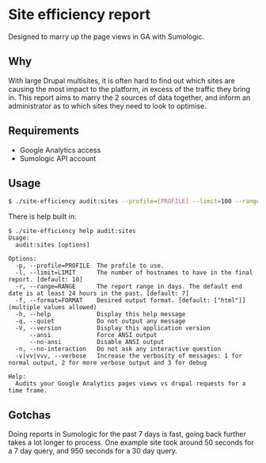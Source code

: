 # Site efficiency report

Designed to marry up the page views in GA with Sumologic.

## Why

With large Drupal multisites, it is often hard to find out which sites are causing the most impact to the platform, in excess of the traffic they bring in. This report aims to marry the 2 sources of data together, and inform an administrator as to which sites they need to look to optimise.

## Requirements

* Google Analytics access
* Sumologic API account

## Usage

```bash
$ ./site-efficiency audit:sites --profile=[PROFILE] --limit=100 --range=7 --format=html -v
```

There is help built in:

```
$ ./site-efficiency help audit:sites
Usage:
  audit:sites [options]

Options:
  -p, --profile=PROFILE  The profile to use.
  -l, --limit=LIMIT      The number of hostnames to have in the final report. [default: 10]
  -r, --range=RANGE      The report range in days. The default end date is at least 24 hours in the past. [default: 7]
  -f, --format=FORMAT    Desired output format. [default: ["html"]] (multiple values allowed)
  -h, --help             Display this help message
  -q, --quiet            Do not output any message
  -V, --version          Display this application version
      --ansi             Force ANSI output
      --no-ansi          Disable ANSI output
  -n, --no-interaction   Do not ask any interactive question
  -v|vv|vvv, --verbose   Increase the verbosity of messages: 1 for normal output, 2 for more verbose output and 3 for debug

Help:
  Audits your Google Analytics pages views vs drupal requests for a time frame.
```

## Gotchas

Doing reports in Sumologic for the past 7 days is fast, going back further takes a lot longer to process. One example site took around 50 seconds for a 7 day query, and 950 seconds for a 30 day query.